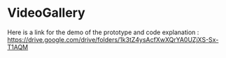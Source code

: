 # VideoGallery
Here is a link for the demo of the prototype and code explanation : 
https://drive.google.com/drive/folders/1k3tZ4ysAcfXwXQrYA0UZjXS-Sx-T1AQM
